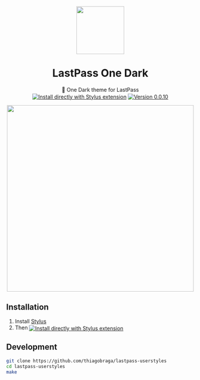 <h1 align="center">
  <img src="https://user-images.githubusercontent.com/815158/33698332-64bc7934-dad1-11e7-9a66-5206c493559f.png" height="128" /><br>
  <br>
  LastPass One Dark
</h1>

<p align="center">
  🔐 One Dark theme for LastPass<br>
  <a href="https://raw.githubusercontent.com/thiagobraga/lastpass-userstyles/master/theme.user.css"><img src="https://img.shields.io/badge/Install%20directly%20with-Stylus-lightgrey.svg?longCache=true&logo=google&logoColor=f1f1f1" align="center" alt="Install directly with Stylus extension" /></a>
  <a href="https://raw.githubusercontent.com/thiagobraga/lastpass-userstyles/master/theme.user.css"><img src="https://img.shields.io/badge/version-0.0.10-596581.svg" align="center" alt="Version 0.0.10"></a>
</p>

<p align="center">
  <img src="https://i.imgur.com/5n9DG6z.png" width="500" />
</p>

## Installation

1. Install [Stylus](https://add0n.com/stylus.html)
2. Then <a href="https://raw.githubusercontent.com/thiagobraga/lastpass-userstyles/master/theme.user.css"><img src="https://img.shields.io/badge/install%20directly%20with-Stylus-lightgray.svg?longCache=true&logoColor=f1f1f1" align="center" alt="Install directly with Stylus extension" /></a>

## Development

``` sh
git clone https://github.com/thiagobraga/lastpass-userstyles
cd lastpass-userstyles
make
```
